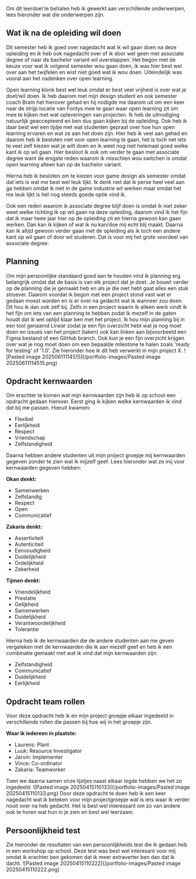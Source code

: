 Om dit leerdoel te behalen heb ik gewerkt aan verschillende onderwerpen, lees hieronder wat die onderwerpen zijn.

## Wat ik na de opleiding wil doen
Dit semester heb ik goed over nagedacht wat ik wil gaan doen na deze opleiding en ik heb ook nagedacht over of ik door wel geen met associate degree of naar de bachelor variant wil overstappen. Het begon met de keuze voor wat ik volgend semester wou gaan doen, ik was hier best wel over aan het twijfelen en wist niet goed wat ik wou doen. Uiteindelijk was vooral aan het nadenken over open learning. 

Open learning klonk best wel leuk omdat er best veel vrijheid is over wat je doet/wil doen. Ik heb daarom met mijn design student en ook semester coach Bram het hierover gehad en hij nodigde me daarom uit om een keer naar de strijp locatie van Fontys mee te gaan waar open learning zit om mee te kijken met wat opleveringen van projecten. Ik heb de uitnodiging natuurlijk geaccepteerd en ben dus gaan kijken bij de opleiding. Ook heb ik daar best wel een tijdje met wat studenten gepraat over hoe hun open learning ervaren en wat ze aan het doen zijn. Hier heb ik veel aan gehad en daarom heb ik besloten niet voor open learning te gaan, het is toch net iets te veel zelf kiezen wat je wilt doen en ik weet nog niet helemaal goed welke kant ik op wil gaan. Hier besloot ik ook om verder te gaan met associate degree want de enigste reden waarom ik misschien wou switchen is omdat open learning alleen kan op de bachelor variant.

Hierna heb ik besloten om te kiezen voor game design als semester omdat dat iets is wat me best wel leuk lijkt. Ik denk niet dat ik perse heel veel aan ga hebben omdat ik niet in de game industrie wil werken maar omdat het me leuk lijkt is het nog steeds goede optie vind ik.

Ook een reden waarom ik associate degree blijf doen is omdat ik niet zeker weet welke richting ik op wil gaan na deze opleiding, daarom vind ik het fijn dat ik maar twee jaar hier op de opleiding zit en hierna gewoon kan gaan werken. Dan kan ik kijken of wat ik nu kan/doe mij echt blij maakt. Daarna kan ik altijd gewoon verder gaan met de opleiding als ik toch een andere kant op wil gaan of door wil studeren. Dat is voor mij het grote voordeel van associate degree.

## Planning
Om mijn persoonlijke standaard goed aan te houden vind ik planning erg belangrijk omdat dat de basis is van elk project dat je doet. Je bouwt verder op de planning die je gemaakt heb en als je die niet hebt gaat alles een stuk stroever. Daarom voordat ik begon met een project stond vast wat er gedaan moest worden en is er over na gedacht wat ik wanneer zou doen. Dit hou ik dan ook zelf bij. Zelfs in een project waarin ik alleen werk vindt ik het fijn om iets van een planning te hebben zodat ik mezelf in de gaten houdt dat ik wel optijd klaar ben met het project. Ik hou mijn planning bij in een tool genaamd Linear zodat je een fijn overzicht hebt wat je nog moet doen en issues van het project (taken) ook kan linken aan bijvoorbeeld een Figma bestand of een GitHub branch. Ook kun je een fijn overzicht krijgen over wat je nog moet doen om een bepaalde milestone te halen zoals 'ready for testing' of '1.0'. Zie hieronder hoe ik dit heb verwerkt in mijn project X.
![Pasted image 20250611114515](/portfolio-images/Pasted image 20250611114515.png)
## Opdracht kernwaarden
Om erachter te komen wat mijn kernwaarden zijn heb ik op school een opdracht gedaan hierover. Eerst ging ik kijken welke kernwaarden ik vind dat bij me passen. Hieruit kwamen:

- Flexibel
- Eerlijkheid
- Respect
- Vriendschap
- Zelfstandigheid

Daarna hebben andere studenten uit mijn project groepje mij kernwaarden gegeven zonder te zien wat ik mijzelf geef. Lees hieronder wat ze mij voor kernwaarden gegeven hebben:

**Okan denkt:**
- Samenwerken
- Zelfstandig
- Respect
- Open
- Communicatief

**Zakaria denkt:**
- Assertiviteit
- Autenticiteit
- Eenvoudigheid
- Duidelijkheid
- Ordelijkheid
- Zekerheid

**Tijmen denkt:**
- Vriendelijkheid 
- Prestatie 
- Gelijkheid 
- Samenwerken 
- Duidelijkheid 
- Verantwoordelijkheid 
- Tolerantie

Hierna heb ik de kernwaarden die de andere studenten aan me geven vergeleken met de kernwaarden die ik aan mezelf geef en heb ik een combinatie gemaakt met wat ik vind dat mijn kernwaarden zijn:

- Zelfstandigheid
- Communicatief
- Duidelijkheid
- Eerlijkheid

## Opdracht team rollen
Voor deze opdracht heb ik en mijn project groepje elkaar ingedeeld in verschillende rollen die passen bij hoe wij in het groepje zijn.

**Waar ik iedereen in plaatste:**
- Laurens: Plant
- Luuk: Resource Investigator
- Jarvin: Implementer 
- Vince: Co-ordinator
- Zakaria: Teamworker

Toen we daarna samen onze lijstjes naast elkaar legde hebben we het zo ingedeeld:
![Pasted image 20250415110133](/portfolio-images/Pasted image 20250415110133.png)
Door deze opdracht te doen heb ik een keer nagedacht wat ik beteken voor mijn projectgroepje wat is iets waar ik verder nooit over na heb gedacht. Het is best wel interessant om zo van andere ook te horen wat hun in je zien en best wel leerzaam.

## Persoonlijkheid test
Zie hieronder de resultaten van een persoonlijkheids test die ik gedaan heb in een workshop op school. Deze test was best wel interesant voor mij omdat ik erachter ben gekomen dat ik meer extraverter ben dan dat ik dacht.
![Pasted image 20250415110222](/portfolio-images/Pasted image 20250415110222.png)